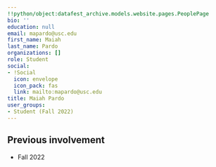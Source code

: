 ```yaml
---
!!python/object:datafest_archive.models.website.pages.PeoplePage
bio: ''
education: null
email: mapardo@usc.edu
first_name: Maiah
last_name: Pardo
organizations: []
role: Student
social:
- !Social
  icon: envelope
  icon_pack: fas
  link: mailto:mapardo@usc.edu
title: Maiah Pardo
user_groups:
- Student (Fall 2022)
---
```



## Previous involvement

* Fall 2022

